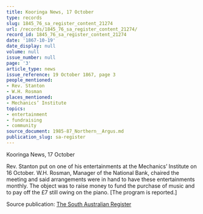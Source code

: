 ```yaml
---
title: Kooringa News, 17 October
type: records
slug: 1845_76_sa_register_content_21274
url: /records/1845_76_sa_register_content_21274/
record_id: 1845_76_sa_register_content_21274
date: '1867-10-19'
date_display: null
volume: null
issue_number: null
page: '3'
article_type: news
issue_reference: 19 October 1867, page 3
people_mentioned:
- Rev. Stanton
- W.H. Rosman
places_mentioned:
- Mechanics’ Institute
topics:
- entertainment
- fundraising
- community
source_document: 1985-87_Northern__Argus.md
publication_slug: sa-register
---
```


Kooringa News, 17 October

Rev. Stanton put on one of his entertainments at the Mechanics’ Institute on 16 October.  W.H. Rosman, Manager of the National Bank, chaired the meeting and said arrangements were in hand to have these entertainments monthly.  The object was to raise money to fund the purchase of music and to pay off the £7 still owing on the piano.  [The program is reported.]

Source publication: [The South Australian Register](/publications/sa-register/)
